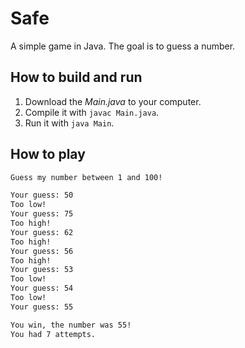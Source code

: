 # Safe

A simple game in Java. The goal is to guess a number.

## How to build and run

1. Download the _Main.java_ to your computer.
2. Compile it with `javac Main.java`.
3. Run it with `java Main`.

## How to play

```txt
Guess my number between 1 and 100!

Your guess: 50
Too low!
Your guess: 75
Too high!
Your guess: 62
Too high!
Your guess: 56
Too high!
Your guess: 53
Too low!
Your guess: 54
Too low!
Your guess: 55

You win, the number was 55!
You had 7 attempts.
```
